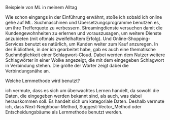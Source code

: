 Beispiele von ML in meinem Alltag

Wie schon eingangs in der Einführung erwähnt, stoße ich sobald ich online gehe 
auf ML. Suchmaschinen und Übersetzungsprogramme benutzen es, um ihre Trefferquote zu verbessern. Streamingdienste versuchen damit die Kundengewohnheiten zu erlernen und vorauszusagen, um weitere Dienste anzubieten (mit oftmals zweifelhaftem Erfolg).
 Und Online-Shopping-Services benutzt es natürlich, um Kunden weiter zum Kauf anzuregen.
In der Bibliothek, in der ich gearbeitet habe, gab es auch eine thematische Suchmöglichkeit einer Schlagwort-Cloud. Dabei werden dem Nutzer weitere Schlagwörter in einer Wolke angezeigt, die mit dem eingegeben Schlagwort in Verbindung stehen. Die größe der Wörter zeigt dabei die Verbindungsnähe an. 

Welche Lernmethode wird benutzt?

ich vermute, dass es sich um überwachtes Lernen handelt, da sowohl die Daten, die eingegeben werden
 bekannt sind, als auch, was dabei herauskommen soll. Es handelt sich um kategoriale Daten. 
Deshalb vermute ich, dass  Next-Neighbour-Method, Suggest-Vector_Method oder Entscheidungsbäume als Lernmethode benutzt werden. 

